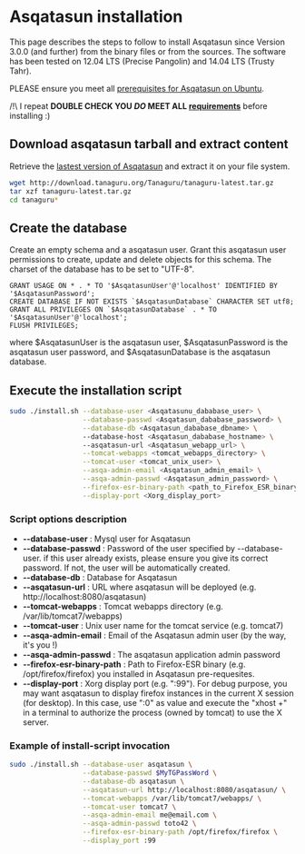 # Asqatasun installation

This page describes the steps to follow to install Asqatasun since Version 3.0.0 
(and further) from the binary files or from the sources. The software has been 
tested on 12.04 LTS (Precise Pangolin) and 14.04 LTS (Trusty Tahr).

PLEASE ensure you meet all [prerequisites for Asqatasun on Ubuntu](prerequisites-webapp-doc.md).

/!\ I repeat **DOUBLE CHECK YOU *DO* MEET ALL [requirements](prerequisites-webapp-doc.md)** before installing :)

## Download asqatasun tarball and extract content

Retrieve the [lastest version of Asqatasun](http://download.tanaguru.org/Tanaguru/tanaguru-latest.tar.gz) and extract it on your file system. 

```sh
wget http://download.tanaguru.org/Tanaguru/tanaguru-latest.tar.gz
tar xzf tanaguru-latest.tar.gz
cd tanaguru*
```

## Create the database

Create an empty schema and a asqatasun user. Grant this asqatasun user permissions 
to create, update and delete objects for this schema. The charset of the database 
has to be set to "UTF-8".

```mysql
GRANT USAGE ON * . * TO '$AsqatasunUser'@'localhost' IDENTIFIED BY '$AsqatasunPassword';
CREATE DATABASE IF NOT EXISTS `$AsqatasunDatabase` CHARACTER SET utf8;
GRANT ALL PRIVILEGES ON `$AsqatasunDatabase` . * TO '$AsqatasunUser'@'localhost';
FLUSH PRIVILEGES;
```

where $AsqatasunUser is the asqatasun user, $AsqatasunPassword is the asqatasun user password, and $AsqatasunDatabase is the asqatasun database.

## Execute the installation script

```sh
sudo ./install.sh --database-user <Asqatasunu_dababase_user> \
                  --database-passwd <Asqatasun_dababase_password> \
                  --database-db <Asqatasun_dababase_dbname> \ 
                  --database-host <Asqatasun_dababase_hostname> \ 
                  --asqatasun-url <Asqatasun_webapp_url> \
                  --tomcat-webapps <tomcat_webapps_directory> \
                  --tomcat-user <tomcat_unix_user> \
                  --asqa-admin-email <Asqatasun_admin_email> \
                  --asqa-admin-passwd <Asqatasun_admin_password> \
                  --firefox-esr-binary-path <path_to_Firefox_ESR_binary> \
                  --display-port <Xorg_display_port>
```

### Script options description


* **--database-user** : Mysql user for Asqatasun
* **--database-passwd** : Password of the user specified by --database-user. if this user already exists, please ensure you give its correct password. If not, the user will be automatically created.
* **--database-db** : Database for Asqatasun
* **--asqatasun-url** : URL where asqatasun will be deployed (e.g. http://localhost:8080/asqatasun)
* **--tomcat-webapps** : Tomcat webapps directory (e.g. /var/lib/tomcat7/webapps)
* **--tomcat-user** : Unix user name for the tomcat service (e.g. tomcat7)
* **--asqa-admin-email** : Email of the Asqatasun admin user (by the way, it's you !)
* **--asqa-admin-passwd** : The asqatasun application admin password
* **--firefox-esr-binary-path** : Path to Firefox-ESR binary (e.g. /opt/firefox/firefox) you installed in Asqatasun pre-requesites.
* **--display-port** : Xorg display port (e.g. ":99"). For debug purpose, you may want asqatasun to display firefox instances in the current X session (for desktop). In this case, use ":0" as value and execute the "xhost +" in a terminal to authorize the process (owned by tomcat) to use the X server.

### Example of install-script invocation

```sh
sudo ./install.sh --database-user asqatasun \
                  --database-passwd $MyTGPassWord \
                  --database-db asqatasun \
                  --asqatasun-url http://localhost:8080/asqatasun/ \
                  --tomcat-webapps /var/lib/tomcat7/webapps/ \
                  --tomcat-user tomcat7 \
                  --asqa-admin-email me@email.com \
                  --asqa-admin-passwd toto42 \
                  --firefox-esr-binary-path /opt/firefox/firefox \
                  --display_port :99
```
